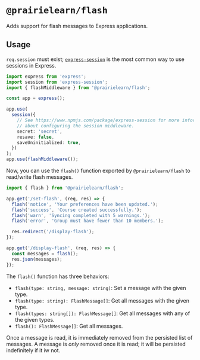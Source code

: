 # `@prairielearn/flash`

Adds support for flash messages to Express applications.

## Usage

`req.session` must exist; [`express-session`](https://www.npmjs.com/package/express-session) is the most common way to use sessions in Express.

```ts
import express from 'express';
import session from 'express-session';
import { flashMiddleware } from '@prairielearn/flash';

const app = express();

app.use(
  session({
    // See https://www.npmjs.com/package/express-session for more information
    // about configuring the session middleware.
    secret: 'secret',
    resave: false,
    saveUninitialized: true,
  })
);
app.use(flashMiddleware());
```

Now, you can use the `flash()` function exported by `@prairielearn/flash` to read/write flash messages.

```ts
import { flash } from '@prairielearn/flash';

app.get('/set-flash', (req, res) => {
  flash('notice', 'Your preferences have been updated.');
  flash('success', 'Course created successfully.');
  flash('warn', 'Syncing completed with 5 warnings.');
  flash('error', 'Group must have fewer than 10 members.');

  res.redirect('/display-flash');
});

app.get('/display-flash', (req, res) => {
  const messages = flash();
  res.json(messages);
});
```

The `flash()` function has three behaviors:

- `flash(type: string, message: string)`: Set a message with the given type.
- `flash(type: string): FlashMessage[]`: Get all messages with the given type.
- `flash(types: string[]): FlashMessage[]`: Get all messages with any of the given types.
- `flash(): FlashMessage[]`: Get all messages.

Once a message is read, it is immediately removed from the persisted list of messages. A message is _only_ removed once it is read; it will be persisted indefinitely if it iw not.
